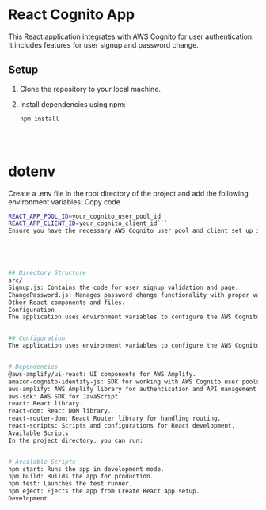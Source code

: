 # React Cognito App

This React application integrates with AWS Cognito for user authentication. It includes features for user signup and password change.

## Setup

1. Clone the repository to your local machine.

2. Install dependencies using npm:

   ```bash
   npm install





# dotenv
Create a .env file in the root directory of the project and add the following environment variables:
Copy code
``` bash
REACT_APP_POOL_ID=your_cognito_user_pool_id
REACT_APP_CLIENT_ID=your_cognito_client_id```
Ensure you have the necessary AWS Cognito user pool and client set up in your AWS account.





## Directory Structure
src/
Signup.js: Contains the code for user signup validation and page.
ChangePassword.js: Manages password change functionality with proper validation.
Other React components and files.
Configuration
The application uses environment variables to configure the AWS Cognito integration. Make sure to replace your_cognito_user_pool_id and your_cognito_client_id with your actual AWS Cognito user pool ID and client ID respectively.


## Configuration
The application uses environment variables to configure the AWS Cognito integration. Make sure to replace your_cognito_user_pool_id and your_cognito_client_id with your actual AWS Cognito user pool ID and client ID respectively.


# Dependencies
@aws-amplify/ui-react: UI components for AWS Amplify.
amazon-cognito-identity-js: SDK for working with AWS Cognito user pools.
aws-amplify: AWS Amplify library for authentication and API management.
aws-sdk: AWS SDK for JavaScript.
react: React library.
react-dom: React DOM library.
react-router-dom: React Router library for handling routing.
react-scripts: Scripts and configurations for React development.
Available Scripts
In the project directory, you can run:


# Available Scripts
npm start: Runs the app in development mode.
npm build: Builds the app for production.
npm test: Launches the test runner.
npm eject: Ejects the app from Create React App setup.
Development
